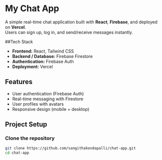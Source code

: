 # My Chat App

A simple real-time chat application built with **React**, **Firebase**, and deployed on **Vercel**.  
Users can sign up, log in, and send/receive messages instantly.

##Tech Stack
- **Frontend:** React, Tailwind CSS 
- **Backend / Database:** Firebase Firestore
- **Authentication:** Firebase Auth
- **Deployment:** Vercel


## Features
-  User authentication (Firebase Auth)
- Real-time messaging with Firestore
- User profiles with avatars
- Responsive design (mobile + desktop)


## Project Setup

### Clone the repository
```bash
git clone https://github.com/sangithakondapalli/chat-app.git
cd chat-app
